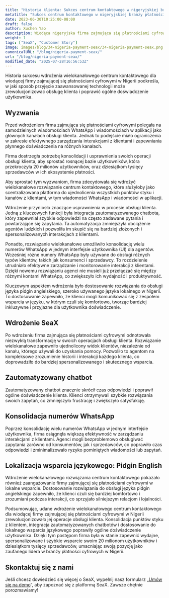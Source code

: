 ```yaml
---
title: "Historia klienta: Sukces centrum kontaktowego w nigeryjskiej branży płatności cyfrowych"
metatitle: "Sukces centrum kontaktowego w nigeryjskiej branży płatności cyfrowych"
date: 2023-06-30T10:25:00-08:00
draft: false
author: Xuchen Yao
description: Wiodąca nigeryjska firma zajmująca się płatnościami cyfrowymi osiągnęła rewolucyjne wsparcie klienta dzięki wielokanałowemu centrum kontaktowemu, integrując chatboty i spersonalizowane wsparcie w języku pidgin angielskim, z korzyścią dla milionów użytkowników i sprzedawców.
weight: 1
tags: ["SeaX", "Customer Story"]
image: images/blog/34-nigeria-payment-seax/34-nigeria-payment-seax.png
canonicalURL: "/blog/nigeria-payment-seax/"
url: "/blog/nigeria-payment-seax/"
modified_date: "2025-07-28T16:56:53Z"
---
```


Historia sukcesu wdrożenia wielokanałowego centrum kontaktowego dla wiodącej firmy zajmującej się płatnościami cyfrowymi w Nigerii podkreśla, w jaki sposób przyjęcie zaawansowanej technologii może zrewolucjonizować obsługę klienta i poprawić ogólne doświadczenie użytkownika.

## Wyzwania
Przed wdrożeniem firma zajmująca się płatnościami cyfrowymi polegała na samodzielnych wiadomościach WhatsApp i wiadomościach w aplikacji jako głównych kanałach obsługi klienta. Jednak to podejście miało ograniczenia w zakresie efektywnego zarządzania interakcjami z klientami i zapewniania płynnego doświadczenia na różnych kanałach.

Firma dostrzegła potrzebę konsolidacji i usprawnienia swoich operacji obsługi klienta, aby sprostać rosnącej bazie użytkowników, która przekroczyła 20 milionów użytkowników, oraz dziesiątkom tysięcy sprzedawców w ich ekosystemie płatności.

Aby sprostać tym wyzwaniom, firma zdecydowała się wdrożyć wielokanałowe rozwiązanie centrum kontaktowego, które służyłoby jako scentralizowana platforma do ujednolicenia wszystkich punktów styku i kanałów z klientami, w tym wiadomości WhatsApp i wiadomości w aplikacji.

Wdrożenie przyniosło znaczące usprawnienia w procesie obsługi klienta. Jedną z kluczowych funkcji była integracja zautomatyzowanego chatbota, który zapewniał szybkie odpowiedzi na często zadawane pytania i powtarzające się zapytania. Ta automatyzacja zmniejszyła obciążenie agentów ludzkich i pozwoliła im skupić się na bardziej złożonych i spersonalizowanych interakcjach z klientami.

Ponadto, rozwiązanie wielokanałowe umożliwiło konsolidację wielu numerów WhatsApp w jednym interfejsie użytkownika (UI) dla agentów. Wcześniej różne numery WhatsApp były używane do obsługi różnych typów klientów, takich jak konsumenci i sprzedawcy. To rozdzielenie utrudniało efektywne zarządzanie i monitorowanie interakcji z klientami. Dzięki nowemu rozwiązaniu agenci nie musieli już przełączać się między różnymi kontami WhatsApp, co zwiększyło ich wydajność i produktywność.

Kluczowym aspektem wdrożenia było dostosowanie rozwiązania do obsługi języka pidgin angielskiego, szeroko używanego języka lokalnego w Nigerii. To dostosowanie zapewniło, że klienci mogli komunikować się z zespołem wsparcia w języku, w którym czuli się komfortowo, tworząc bardziej inkluzywne i przyjazne dla użytkownika doświadczenie.

## Wdrożenie SeaX
Po wdrożeniu firma zajmująca się płatnościami cyfrowymi odnotowała niezwykłą transformację w swoich operacjach obsługi klienta. Rozwiązanie wielokanałowe zapewniło ujednolicony widok klientów, niezależnie od kanału, którego używali do uzyskania pomocy. Pozwoliło to agentom na kompleksowe zrozumienie historii i interakcji każdego klienta, co doprowadziło do bardziej spersonalizowanego i skutecznego wsparcia.

## Zautomatyzowany chatbot
Zautomatyzowany chatbot znacznie skrócił czas odpowiedzi i poprawił ogólne doświadczenie klienta. Klienci otrzymywali szybkie rozwiązania swoich zapytań, co zmniejszyło frustrację i zwiększyło satysfakcję.

## Konsolidacja numerów WhatsApp
Poprzez konsolidację wielu numerów WhatsApp w jednym interfejsie użytkownika, firma osiągnęła większą efektywność w zarządzaniu interakcjami z klientami. Agenci mogli bezproblemowo obsługiwać zapytania zarówno od konsumentów, jak i sprzedawców, co poprawiło czas odpowiedzi i zminimalizowało ryzyko pominiętych wiadomości lub zapytań.

## Lokalizacja wsparcia językowego: Pidgin English
Wdrożenie wielokanałowego rozwiązania centrum kontaktowego pokazało również zaangażowanie firmy zajmującej się płatnościami cyfrowymi w lokalne wsparcie. Dostosowanie rozwiązania do obsługi języka pidgin angielskiego zapewniło, że klienci czuli się bardziej komfortowo i zrozumiani podczas interakcji, co sprzyjało silniejszym relacjom i lojalności.

Podsumowując, udane wdrożenie wielokanałowego centrum kontaktowego dla wiodącej firmy zajmującej się płatnościami cyfrowymi w Nigerii zrewolucjonizowało jej operacje obsługi klienta. Konsolidacja punktów styku z klientem, integracja zautomatyzowanych chatbotów i dostosowanie do lokalnego wsparcia językowego poprawiły ogólne doświadczenie użytkownika. Dzięki tym postępom firma była w stanie zapewnić wydajne, spersonalizowane i szybkie wsparcie swoim 20 milionom użytkowników i dziesiątkom tysięcy sprzedawców, umacniając swoją pozycję jako zaufanego lidera w branży płatności cyfrowych w Nigerii.


## Skontaktuj się z nami

Jeśli chcesz dowiedzieć się więcej o SeaX, wypełnij nasz formularz „[Umów się na demo](https://meetings.hubspot.com/seasalt-ai/seasalt-meeting)”, aby zapoznać się z platformą SeaX. Zawsze chętnie porozmawiamy!
